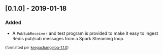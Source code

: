 ## [0.1.0] - 2019-01-18
### Added
- A `PubSubReceiver` and test program is provided to make it easy to ingest Redis pub/sub messages from a Spark Streaming loop.

<small>(formatted per [keepachangelog-1.1.0](http://keepachangelog.com/en/1.0.0/))</small>
